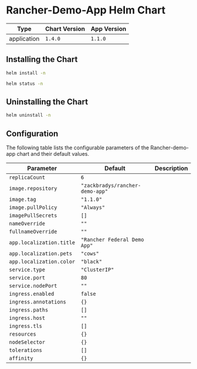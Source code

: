 # Rancher-Demo-App Helm Chart

| Type | Chart Version | App Version |
| ---- | ------------- | ----------- |
| application | `1.4.0` | `1.1.0` |

## Installing the Chart
```bash
helm install -n
```
```bash
helm status -n
```

## Uninstalling the Chart
```bash
helm uninstall -n
```

## Configuration

The following table lists the configurable parameters of the Rancher-demo-app chart and their default values.

| Parameter | Default | Description |
| --------- | ------- | ----------- |
| `replicaCount` | `6` |  |
| `image.repository` | `"zackbradys/rancher-demo-app"` |  |
| `image.tag` | `"1.1.0"` |  |
| `image.pullPolicy` | `"Always"` |  |
| `imagePullSecrets` | `[]` |  |
| `nameOverride` | `""` |  |
| `fullnameOverride` | `""` |  |
| `app.localization.title` | `"Rancher Federal Demo App"` |  |
| `app.localization.pets` | `"cows"` |  |
| `app.localization.color` | `"black"` |  |
| `service.type` | `"ClusterIP"` |  |
| `service.port` | `80` |  |
| `service.nodePort` | `""` |  |
| `ingress.enabled` | `false` |  |
| `ingress.annotations` | `{}` |  |
| `ingress.paths` | `[]` |  |
| `ingress.host` | `""` |  |
| `ingress.tls` | `[]` |  |
| `resources` | `{}` |  |
| `nodeSelector` | `{}` |  |
| `tolerations` | `[]` |  |
| `affinity` | `{}` |  |